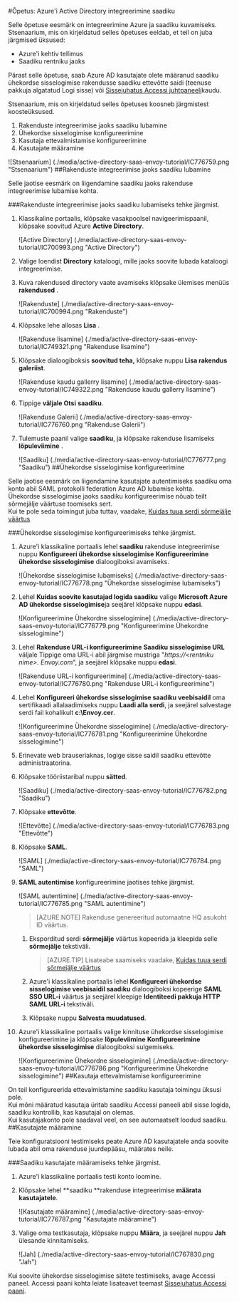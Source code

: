 <properties 
    pageTitle="Õpetus: Azure'i Active Directory integreerimine saadiku | Microsoft Azure'i" 
    description="Saate teada, kuidas lubada ühekordse sisselogimise, automatiseeritud ettevalmistamise ja muud Azure Active Directory saadiku kasutamine!" 
    services="active-directory" 
    authors="jeevansd"  
    documentationCenter="na" 
    manager="femila"/>
<tags 
    ms.service="active-directory" 
    ms.devlang="na" 
    ms.topic="article" 
    ms.tgt_pltfrm="na" 
    ms.workload="identity" 
    ms.date="09/29/2016" 
    ms.author="jeedes" />

#<a name="tutorial-azure-active-directory-integration-with-envoy"></a>Õpetus: Azure'i Active Directory integreerimine saadiku
  
Selle õpetuse eesmärk on integreerimine Azure ja saadiku kuvamiseks.  
Stsenaarium, mis on kirjeldatud selles õpetuses eeldab, et teil on juba järgmised üksused:

-   Azure'i kehtiv tellimus
-   Saadiku rentniku jaoks
  
Pärast selle õpetuse, saab Azure AD kasutajate olete määranud saadiku ühekordse sisselogimise rakendusse saadiku ettevõtte saidi (teenuse pakkuja algatatud Logi sisse) või [Sissejuhatus Accessi juhtpaneeli](active-directory-saas-access-panel-introduction.md)kaudu.
  
Stsenaarium, mis on kirjeldatud selles õpetuses koosneb järgmistest koosteüksused.

1.  Rakenduste integreerimise jaoks saadiku lubamine
2.  Ühekordse sisselogimise konfigureerimine
3.  Kasutaja ettevalmistamise konfigureerimine
4.  Kasutajate määramine

![Stsenaarium] (./media/active-directory-saas-envoy-tutorial/IC776759.png "Stsenaarium")
##<a name="enabling-the-application-integration-for-envoy"></a>Rakenduste integreerimise jaoks saadiku lubamine
  
Selle jaotise eesmärk on liigendamine saadiku jaoks rakenduse integreerimise lubamise kohta.

###<a name="to-enable-the-application-integration-for-envoy-perform-the-following-steps"></a>Rakenduste integreerimise jaoks saadiku lubamiseks tehke järgmist.

1.  Klassikaline portaalis, klõpsake vasakpoolsel navigeerimispaanil, klõpsake soovitud Azure **Active Directory**.

    ![Active Directory] (./media/active-directory-saas-envoy-tutorial/IC700993.png "Active Directory")

2.  Valige loendist **Directory** kataloogi, mille jaoks soovite lubada kataloogi integreerimise.

3.  Kuva rakendused directory vaate avamiseks klõpsake ülemises menüüs **rakendused** .

    ![Rakenduste] (./media/active-directory-saas-envoy-tutorial/IC700994.png "Rakenduste")

4.  Klõpsake lehe allosas **Lisa** .

    ![Rakenduse lisamine] (./media/active-directory-saas-envoy-tutorial/IC749321.png "Rakenduse lisamine")

5.  Klõpsake dialoogiboksis **soovitud teha,** klõpsake nuppu **Lisa rakendus galeriist**.

    ![Rakenduse kaudu gallerry lisamine] (./media/active-directory-saas-envoy-tutorial/IC749322.png "Rakenduse kaudu gallerry lisamine")

6.  Tippige **väljale Otsi** **saadiku**.

    ![Rakenduse Galerii] (./media/active-directory-saas-envoy-tutorial/IC776760.png "Rakenduse Galerii")

7.  Tulemuste paanil valige **saadiku**, ja klõpsake rakenduse lisamiseks **lõpuleviimine** .

    ![Saadiku] (./media/active-directory-saas-envoy-tutorial/IC776777.png "Saadiku")
##<a name="configuring-single-sign-on"></a>Ühekordse sisselogimise konfigureerimine
  
Selle jaotise eesmärk on liigendamine kasutajate autentimiseks saadiku oma konto abil SAML protokolli federation Azure AD lubamise kohta.  
Ühekordse sisselogimise jaoks saadiku konfigureerimise nõuab teilt sõrmejälje väärtuse toomiseks sert.  
Kui te pole seda toimingut juba tuttav, vaadake, [Kuidas tuua serdi sõrmejälje väärtus](http://youtu.be/YKQF266SAxI)

###<a name="to-configure-single-sign-on-perform-the-following-steps"></a>Ühekordse sisselogimise konfigureerimiseks tehke järgmist.

1.  Azure'i klassikaline portaalis lehel **saadiku** rakenduse integreerimise nuppu **Konfigureeri ühekordse sisselogimise** **Konfigureerimine ühekordse sisselogimise** dialoogiboksi avamiseks.

    ![Ühekordse sisselogimise lubamiseks] (./media/active-directory-saas-envoy-tutorial/IC776778.png "Ühekordse sisselogimise lubamiseks")

2.  Lehel **Kuidas soovite kasutajad logida saadiku** valige **Microsoft Azure AD ühekordse sisselogimise**ja seejärel klõpsake nuppu **edasi**.

    ![Konfigureerimine Ühekordne sisselogimine] (./media/active-directory-saas-envoy-tutorial/IC776779.png "Konfigureerimine Ühekordne sisselogimine")

3.  Lehel **Rakenduse URL-i konfigureerimine** **Saadiku sisselogimise URL** väljale Tippige oma URL-i abil järgmise mustriga "*https://\<rentniku nime\>. Envoy.com*", ja seejärel klõpsake nuppu **edasi**.

    ![Rakenduse URL-i konfigureerimine] (./media/active-directory-saas-envoy-tutorial/IC776780.png "Rakenduse URL-i konfigureerimine")

4.  Lehel **Konfigureeri ühekordse sisselogimise saadiku veebisaidil** oma sertifikaadi allalaadimiseks nuppu **Laadi alla serdi**, ja seejärel salvestage serdi fail kohalikult **c:\\Envoy.cer**.

    ![Konfigureerimine Ühekordne sisselogimine] (./media/active-directory-saas-envoy-tutorial/IC776781.png "Konfigureerimine Ühekordne sisselogimine")

5.  Erinevate web brauseriaknas, logige sisse saidil saadiku ettevõtte administraatorina.

6.  Klõpsake tööriistaribal nuppu **sätted**.

    ![Saadiku] (./media/active-directory-saas-envoy-tutorial/IC776782.png "Saadiku")

7.  Klõpsake **ettevõtte**.

    ![Ettevõtte] (./media/active-directory-saas-envoy-tutorial/IC776783.png "Ettevõtte")

8.  Klõpsake **SAML**.

    ![SAML] (./media/active-directory-saas-envoy-tutorial/IC776784.png "SAML")

9.  **SAML autentimise** konfigureerimine jaotises tehke järgmist.

    ![SAML autentimine] (./media/active-directory-saas-envoy-tutorial/IC776785.png "SAML autentimine")

    >[AZURE.NOTE] Rakenduse genereeritud automaatne HQ asukoht ID väärtus.

    1.  Eksporditud serdi **sõrmejälje** väärtus kopeerida ja kleepida selle **sõrmejälje** tekstiväli.  

        >[AZURE.TIP] Lisateabe saamiseks vaadake, [Kuidas tuua serdi sõrmejälje väärtus](http://youtu.be/YKQF266SAxI)

    2.  Azure'i klassikaline portaalis lehel **Konfigureeri ühekordse sisselogimise veebisaidil saadiku** dialoogiboksi kopeerige **SAML SSO URL-i** väärtus ja seejärel kleepige **Identiteedi pakkuja HTTP SAML URL-i** tekstiväli.
    3.  Klõpsake nuppu **Salvesta muudatused**.

10. Azure'i klassikaline portaalis valige kinnituse ühekordse sisselogimise konfigureerimine ja klõpsake **lõpuleviimine** **Konfigureerimine ühekordse sisselogimise** dialoogiboksi sulgemiseks.

    ![Konfigureerimine Ühekordne sisselogimine] (./media/active-directory-saas-envoy-tutorial/IC776786.png "Konfigureerimine Ühekordne sisselogimine")
##<a name="configuring-user-provisioning"></a>Kasutaja ettevalmistamise konfigureerimine
  
On teil konfigureerida ettevalmistamine saadiku kasutaja toimingu üksusi pole.  
Kui mõni määratud kasutaja üritab saadiku Accessi paneeli abil sisse logida, saadiku kontrollib, kas kasutajal on olemas.  
Kui kasutajakonto pole saadaval veel, on see automaatselt loodud saadiku.
##<a name="assigning-users"></a>Kasutajate määramine
  
Teie konfiguratsiooni testimiseks peate Azure AD kasutajatele anda soovite lubada abil oma rakenduse juurdepääsu, määrates neile.

###<a name="to-assign-users-to-envoy-perform-the-following-steps"></a>Saadiku kasutajate määramiseks tehke järgmist.

1.  Azure'i klassikaline portaalis testi konto loomine.

2.  Klõpsake lehel **saadiku **rakenduse integreerimise **määrata kasutajatele**.

    ![Kasutajate määramine] (./media/active-directory-saas-envoy-tutorial/IC776787.png "Kasutajate määramine")

3.  Valige oma testkasutaja, klõpsake nuppu **Määra**, ja seejärel nuppu **Jah** ülesande kinnitamiseks.

    ![Jah] (./media/active-directory-saas-envoy-tutorial/IC767830.png "Jah")
  
Kui soovite ühekordse sisselogimise sätete testimiseks, avage Accessi paneel. Accessi paani kohta leiate lisateavet teemast [Sissejuhatus Accessi paani](active-directory-saas-access-panel-introduction.md).